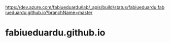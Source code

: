 https://dev.azure.com/fabiueduardu/lab/_apis/build/status/fabiueduardu.fabiueduardu.github.io?branchName=master
# fabiueduardu.github.io
